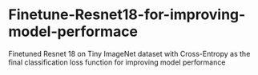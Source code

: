 # Finetune-Resnet18-for-improving-model-performace
Finetuned Resnet 18 on Tiny ImageNet dataset with Cross-Entropy as the final classification loss function for improving model performance
